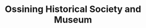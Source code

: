 ---
layout: repo
title: "Ossining Historical Society and Museum"
id: 21696
permalink: repos/21696/
---